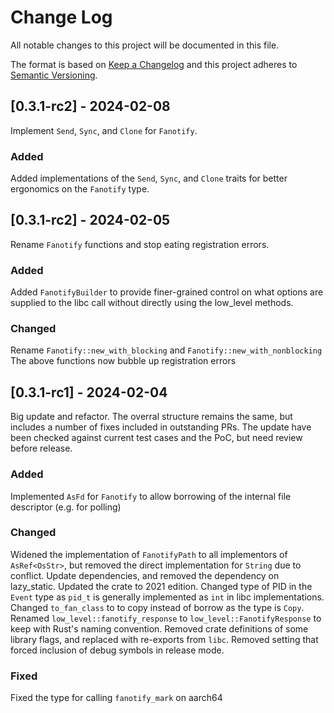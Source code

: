 
# Change Log
All notable changes to this project will be documented in this file.
 
The format is based on [Keep a Changelog](http://keepachangelog.com/)
and this project adheres to [Semantic Versioning](http://semver.org/).

## [0.3.1-rc2] - 2024-02-08

Implement `Send`, `Sync`, and `Clone` for `Fanotify`.

### Added
Added implementations of the `Send`, `Sync`, and `Clone` traits for better ergonomics on the `Fanotify` type.

## [0.3.1-rc2] - 2024-02-05

Rename `Fanotify` functions and stop eating registration errors.

### Added
Added `FanotifyBuilder` to provide finer-grained control on what options are supplied to the libc call without directly using the low_level methods.

### Changed
Rename `Fanotify::new_with_blocking` and `Fanotify::new_with_nonblocking`
The above functions now bubble up registration errors
 
## [0.3.1-rc1] - 2024-02-04
 
Big update and refactor. The overral structure remains the same, but includes a number of fixes included in outstanding PRs. The update have been checked against current test cases and the PoC, but need review before release.
 
### Added
Implemented `AsFd` for `Fanotify` to allow borrowing of the internal file descriptor (e.g. for polling)
 
### Changed
Widened the implementation of `FanotifyPath` to all implementors of `AsRef<OsStr>`, but removed the direct implementation for `String` due to conflict.
Update dependencies, and removed the dependency on lazy_static.
Updated the crate to 2021 edition.
Changed type of PID in the `Event` type as `pid_t` is generally implemented as `int` in libc implementations.
Changed `to_fan_class` to to copy instead of borrow as the type is `Copy`.
Renamed `low_level::fanotify_response` to `low_level::FanotifyResponse` to keep with Rust's naming convention.
Removed crate definitions of some library flags, and replaced with re-exports from `libc`.
Removed setting that forced inclusion of debug symbols in release mode.
 
### Fixed
Fixed the type for calling `fanotify_mark` on aarch64